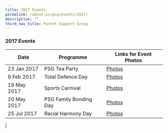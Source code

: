 ```yaml
---
title: 2017 Events
permalink: /about-us/psg/events/2017/
description: ""
third_nav_title: Parent Support Group
---
```


### **2017 Events**

| Date | Programme | Links for Event Photos |
|---|---|---|
| 23 Jan 2017 | PSG Tea Party | [Photos](https://staging.d1ph2u5puaqsvh.amplifyapp.com/about-us/psg/event-photos/2017/tea-party/) |
| 9 Feb 2017 | Total Defence Day | [Photos](https://staging.d1ph2u5puaqsvh.amplifyapp.com/about-us/psg/event-photos/2017/total-defence-day/) |
| 19 May 2017 | Sports Carnival | [Photos](https://staging.d1ph2u5puaqsvh.amplifyapp.com/about-us/psg/event-photos/2017/sports-carnival/) |
| 20 May 2017 | PSG Family Bonding Day | [Photos](https://staging.d1ph2u5puaqsvh.amplifyapp.com/about-us/psg/event-photos/2017/family-bonding-day/) |
| 25 Jul 2017 | Racial Harmony Day | [Photos](https://staging.d1ph2u5puaqsvh.amplifyapp.com/about-us/psg/event-photos/2017/rhd/) |
|